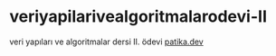 # veriyapilarivealgoritmalarodevi-II
veri yapıları ve algoritmalar dersi II. ödevi
[patika.dev](https://app.patika.dev/)
